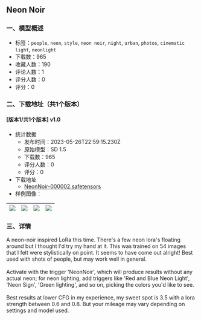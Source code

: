 ## Neon Noir
### 一、模型概述

- 标签：`people`, `neon`, `style`, `neon noir`, `night`, `urban`, `photos`, `cinematic light`, `neonlight`
- 下载数：965
- 收藏人数：190
- 评论人数：1
- 评分人数：0
- 评分：0

### 二、下载地址（共1个版本）

#### [版本1/共1个版本] v1.0

- 统计数据
  - 发布时间：2023-05-26T22:59:15.230Z
  - 原始模型：SD 1.5
  - 下载数：965
  - 评分人数：0
  - 评分：0
- 下载地址
  - [NeonNoir-000002.safetensors](https://civitai.com/api/download/models/82245)
- 样例图像：

| <img src="https://image.civitai.com/xG1nkqKTMzGDvpLrqFT7WA/ab1bf432-75a4-496e-8773-62ed7cb0a13d/width=450/924578.jpeg" /> | <img src="https://image.civitai.com/xG1nkqKTMzGDvpLrqFT7WA/7d1e42c7-fda2-4124-ab17-0dee01cc053a/width=450/924579.jpeg" /> | <img src="https://image.civitai.com/xG1nkqKTMzGDvpLrqFT7WA/860422df-7183-4c36-bfb2-dc1e7b3fcff5/width=450/924576.jpeg" /> | <img src="https://image.civitai.com/xG1nkqKTMzGDvpLrqFT7WA/01841ae9-851e-49fd-bd11-65e21723756c/width=450/924577.jpeg" /> |
| ---- | ---- | ---- | ---- |


### 三、详情
<p>A neon-noir inspired LoRa this time. There's a few neon lora's floating around but I thought I'd try my hand at it. This was trained on 54 images that I felt were stylistically on point. It seems to have come out alright! Best used with shots of people, but may work well in general. <br /><br />Activate with the trigger 'NeonNoir', which will produce results without any actual neon; for neon lighting, add triggers like 'Red and Blue Neon Light', 'Neon Sign', 'Green lighting', and so on, picking the colors you'd like to see.<br /><br />Best results at lower CFG in my experience, my sweet spot is 3.5 with a lora strength between 0.6 and 0.8. But your mileage may vary depending on settings and model used.<br /><br /></p>